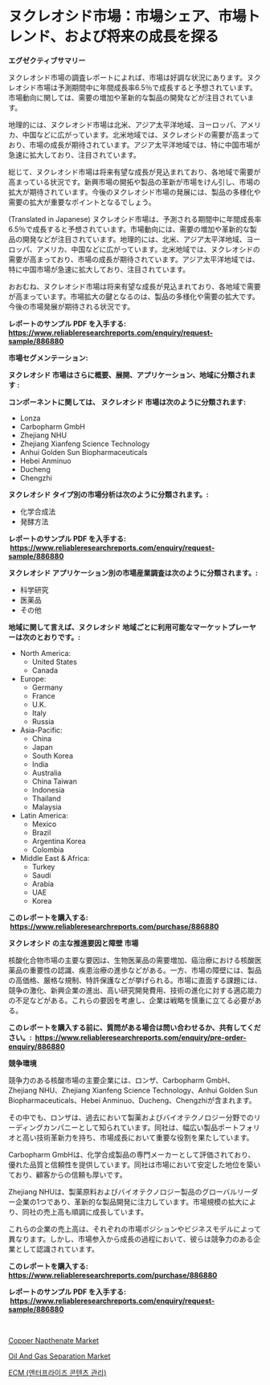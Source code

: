 <p><h1>ヌクレオシド市場：市場シェア、市場トレンド、および将来の成長を探る</h1></p><p><strong>エグゼクティブサマリー</strong></p>
<p><p>ヌクレオシド市場の調査レポートによれば、市場は好調な状況にあります。ヌクレオシド市場は予測期間中に年間成長率6.5％で成長すると予想されています。市場動向に関しては、需要の増加や革新的な製品の開発などが注目されています。</p><p>地理的には、ヌクレオシド市場は北米、アジア太平洋地域、ヨーロッパ、アメリカ、中国などに広がっています。北米地域では、ヌクレオシドの需要が高まっており、市場の成長が期待されています。アジア太平洋地域では、特に中国市場が急速に拡大しており、注目されています。</p><p>総じて、ヌクレオシド市場は将来有望な成長が見込まれており、各地域で需要が高まっている状況です。新興市場の開拓や製品の革新が市場をけん引し、市場の拡大が期待されています。今後のヌクレオシド市場の発展には、製品の多様化や需要の拡大が重要なポイントとなるでしょう。</p><p>(Translated in Japanese) ヌクレオシド市場は、予測される期間中に年間成長率6.5％で成長すると予想されています。市場動向には、需要の増加や革新的な製品の開発などが注目されています。地理的には、北米、アジア太平洋地域、ヨーロッパ、アメリカ、中国などに広がっています。北米地域では、ヌクレオシドの需要が高まっており、市場の成長が期待されています。アジア太平洋地域では、特に中国市場が急速に拡大しており、注目されています。</p><p>おおむね、ヌクレオシド市場は将来有望な成長が見込まれており、各地域で需要が高まっています。市場拡大の鍵となるのは、製品の多様化や需要の拡大です。今後の市場発展が期待される状況です。</p></p>
<p><strong>レポートのサンプル PDF を入手する: <a href="https://www.reliableresearchreports.com/enquiry/request-sample/886880">https://www.reliableresearchreports.com/enquiry/request-sample/886880</a></strong></p>
<p><strong>市場セグメンテーション:</strong></p>
<p><strong> ヌクレオシド 市場はさらに概要、展開、アプリケーション、地域に分類されます :</strong></p>
<p><strong>コンポーネントに関しては、 ヌクレオシド 市場は次のように分類されます: &nbsp;</strong></p>
<p><ul><li>Lonza</li><li>Carbopharm GmbH</li><li>Zhejiang NHU</li><li>Zhejiang Xianfeng Science Technology</li><li>Anhui Golden Sun Biopharmaceuticals</li><li>Hebei Anminuo</li><li>Ducheng</li><li>Chengzhi</li></ul></p>
<p><strong> ヌクレオシド タイプ別の市場分析は次のように分類されます。:</strong></p>
<p><ul><li>化学合成法</li><li>発酵方法</li></ul></p>
<p><strong>レポートのサンプル PDF を入手する: &nbsp;<a href="https://www.reliableresearchreports.com/enquiry/request-sample/886880">https://www.reliableresearchreports.com/enquiry/request-sample/886880</a></strong></p>
<p><strong> ヌクレオシド アプリケーション別の市場産業調査は次のように分類されます。:</strong></p>
<p><ul><li>科学研究</li><li>医薬品</li><li>その他</li></ul></p>
<p><strong>地域に関して言えば、ヌクレオシド 地域ごとに利用可能なマーケットプレーヤーは次のとおりです。:</strong></p>
<p><ul>
    <li>
        North America:
        <ul>
            <li>United States</li>
            <li>Canada</li>
        </ul>
    </li>
    <li>
        Europe:
        <ul>
            <li>Germany</li>
            <li>France</li>
            <li>U.K.</li>
            <li>Italy</li>
            <li>Russia</li>
        </ul>
    </li>
    <li>
        Asia-Pacific:
        <ul>
            <li>China</li>
            <li>Japan</li>
            <li>South Korea</li>
            <li>India</li>
            <li>Australia</li>
            <li>China Taiwan</li>
            <li>Indonesia</li>
            <li>Thailand</li>
            <li>Malaysia</li>
        </ul>
    </li>
    <li>
        Latin America:
        <ul>
            <li>Mexico</li>
            <li>Brazil</li>
            <li>Argentina Korea</li>
            <li>Colombia</li>
        </ul>
    </li>
    <li>
        Middle East & Africa:
        <ul>
            <li>Turkey</li>
            <li>Saudi</li>
            <li>Arabia</li>
            <li>UAE</li>
            <li>Korea</li>
        </ul>
    </li>
    </ul></p>
<p><strong>このレポートを購入する: &nbsp;<a href="https://www.reliableresearchreports.com/purchase/886880">https://www.reliableresearchreports.com/purchase/886880</a></strong></p>
<p><strong>ヌクレオシド の主な推進要因と障壁 市場</strong></p>
<p><p>核酸化合物市場の主要な要因は、生物医薬品の需要増加、癌治療における核酸医薬品の重要性の認識、疾患治療の進歩などがある。一方、市場の障壁には、製品の高価格、厳格な規制、特許保護などが挙げられる。市場に直面する課題には、競争の激化、新興企業の進出、高い研究開発費用、技術の進化に対する適応能力の不足などがある。これらの要因を考慮し、企業は戦略を慎重に立てる必要がある。</p></p>
<p><strong>このレポートを購入する前に、質問がある場合は問い合わせるか、共有してください。:&nbsp; <a href="https://www.reliableresearchreports.com/enquiry/pre-order-enquiry/886880">https://www.reliableresearchreports.com/enquiry/pre-order-enquiry/886880</a></strong></p>
<p><strong>競争環境</strong></p>
<p><p>競争力のある核酸市場の主要企業には、ロンザ、Carbopharm GmbH、Zhejiang NHU、Zhejiang Xianfeng Science Technology、Anhui Golden Sun Biopharmaceuticals、Hebei Anminuo、Ducheng、Chengzhiが含まれます。</p><p>その中でも、ロンザは、過去において製薬およびバイオテクノロジー分野でのリーディングカンパニーとして知られています。同社は、幅広い製品ポートフォリオと高い技術革新力を持ち、市場成長において重要な役割を果たしています。</p><p>Carbopharm GmbHは、化学合成製品の専門メーカーとして評価されており、優れた品質と信頼性を提供しています。同社は市場において安定した地位を築いており、顧客からの信頼も厚いです。</p><p>Zhejiang NHUは、製薬原料およびバイオテクノロジー製品のグローバルリーダー企業の1つであり、革新的な製品開発に注力しています。市場規模の拡大により、同社の売上高も順調に成長しています。</p><p>これらの企業の売上高は、それぞれの市場ポジションやビジネスモデルによって異なります。しかし、市場参入から成長の過程において、彼らは競争力のある企業として認識されています。</p></p>
<p><strong>このレポートを購入する: &nbsp; <a href="https://www.reliableresearchreports.com/purchase/886880">https://www.reliableresearchreports.com/purchase/886880</a></strong></p>
<p><strong>レポートのサンプル PDF を入手する: &nbsp;<a href="https://www.reliableresearchreports.com/enquiry/request-sample/886880">https://www.reliableresearchreports.com/enquiry/request-sample/886880</a></strong><strong></strong></p>
<p>&nbsp;</p>
<p><p><a href="https://simplistic-meeting-7ee.notion.site/Copper-Napthenate-Market-Research-Report-Reveals-The-Latest-Trends-And-Opportunities-of-this-Market--ac00bfd569b74f3c89399040b5cd1b1c">Copper Napthenate Market</a></p><p><a href="https://github.com/Sinjinluong3e0awx2m195k76/Market-Research-Report-List-1/blob/main/oil-and-gas-separation-market.md">Oil And Gas Separation Market</a></p><p><a href="https://github.com/darrellockm3ytan895656/Market-Research-Report-List-1/blob/main/531590115020.md">ECM (엔터프라이즈 콘텐츠 관리)</a></p></p>